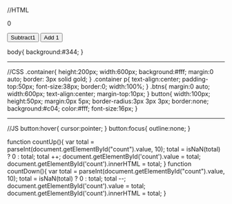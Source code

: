 //HTML
<div class="container">
  <p id="count">0</p>
</div>
<div class="btns">
  <button id="down" onclick="countDown();">Subtract1</button>
  <button id="up" onclick="countUp();">Add 1</button>
</div>

body{
  background:#344;
}

---------

//CSS
.container{
  height:200px;
  width:600px;
  background:#fff;
  margin:0 auto;
  border: 3px solid gold;
}
.container p{
  text-align:center;
  padding-top:50px;
  font-size:38px;
  border:0;
  width:100%;
}
.btns{
  margin:0 auto;
  width:600px;
  text-align:center;
  margin-top:10px;
}
button{
  width:100px;
  height:50px;
  margin:0px 5px;
  border-radius:3px 3px 3px;
  border:none;
  background:#c04;
  color:#fff;
  font-size:16px;
}

--------

//JS
button:hover{
  cursor:pointer;
}
button:focus{
  outline:none;
}

function countUp(){
  var total = parseInt(document.getElementById("count").value, 10);
  total = isNaN(total) ? 0 : total;
  total ++;
  document.getElementById('count').value = total;
  document.getElementById('count').innerHTML = total;
}
function countDown(){
  var total = parseInt(document.getElementById("count").value, 10);
  total = isNaN(total) ? 0 : total;
  total --;
  document.getElementById('count').value = total;
  document.getElementById('count').innerHTML = total;
}
